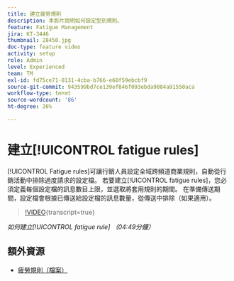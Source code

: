 ```yaml
---
title: 建立疲勞規則
description: 本影片說明如何設定型別規則。
feature: Fatigue Management
jira: KT-3446
thumbnail: 28450.jpg
doc-type: feature video
activity: setup
role: Admin
level: Experienced
team: TM
exl-id: fd75ce71-8131-4cba-b766-e68f59ebcbf9
source-git-commit: 943599bd7ce139ef846f093ebda9084a91550aca
workflow-type: tm+mt
source-wordcount: '86'
ht-degree: 26%

---
```


# 建立[!UICONTROL fatigue rules]

[!UICONTROL Fatigue rules]可讓行銷人員設定全域跨頻道商業規則，自動從行銷活動中排除過度請求的設定檔。
若要建立[!UICONTROL fatigue rules]，您必須定義每個設定檔的訊息數目上限，並選取將套用規則的期間。 在準備傳送期間，設定檔會根據已傳送給設定檔的訊息數量，從傳送中排除（如果適用）。

>[!VIDEO](https://video.tv.adobe.com/v/28450?learn=on){transcript=true}

*如何建立[!UICONTROL fatigue rule] （04:49分鐘）*

## 額外資源

* [疲勞規則（檔案）](https://experienceleague.adobe.com/docs/campaign-standard/using/testing-and-sending/working-with-typology-rules/fatigue-rules.html)
